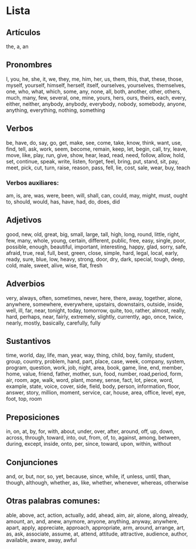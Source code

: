 

# Lista
## Artículos
the, a, an

## Pronombres
I, you, he, she, it, we, they, me, him, her, us, them, this, that, these, those, myself, yourself, himself, herself, itself, ourselves, yourselves, themselves, one, who, what, which, some, any, none, all, both, another, other, others, much, many, few, several, one, mine, yours, hers, ours, theirs, each, every, either, neither, anybody, anybody, everybody, nobody, somebody, anyone, anything, everything, nothing, something

## Verbos
be, have, do, say, go, get, make, see, come, take, know, think, want, use, find, tell, ask, work, seem, become, remain, keep, let, begin, call, try, leave, move, like, play, run, give, show, hear, lead, read, need, follow, allow, hold, set, continue, speak, write, listen, forget, feel, bring, put, stand, sit, pay, meet, pick, cut, turn, raise, reason, pass, fell, lie, cost, sale, wear, buy, teach

### Verbos auxiliares:
am, is, are, was, were, been, will, shall, can, could, may, might, must, ought to, should, would, has, have, had, do, does, did


## Adjetivos
good, new, old, great, big, small, large, tall, high, long, round, little, right, few, many, whole, young, certain, different, public, free, easy, single, poor, possible, enough, beautiful, important, interesting, happy, glad, sorry, safe, afraid, true, real, full, best, green, close, simple, hard, legal, local, early, ready, sure, blue, low, heavy, strong, door, dry, dark, special, tough, deep, cold, male, sweet, alive, wise, flat, fresh

## Adverbios
very, always, often, sometimes, never, here, there, away, together, alone, anywhere, somewhere, everywhere, upstairs, downstairs, outside, inside, well, ill, far, near, tonight, today, tomorrow, quite, too, rather, almost, really, hard, perhaps, near, fairly, extremely, slightly, currently, ago, once, twice, nearly, mostly, basically, carefully, fully


## Sustantivos
time, world, day, life, man, year, way, thing, child, boy, family, student, group, country, problem, hand, part, place, case, week, company, system, program, question, work, job, night, area, book, game, line, end, member, home, value, friend, father, mother, sun, food, number, road,period, form, air, room, age, walk, word, plant, money, sense, fact, lot, piece, word, example, state, voice, cover, side, field, body, person, information, floor, answer, story, million, moment, service, car, house, area, office, level, eye, foot, top, room

## Preposiciones
in, on, at, by, for, with, about, under, over, after, around, off, up, down, across, through, toward, into, out, from, of, to, against, among, between, during, except, inside, onto, per, since, toward, upon, within, without

## Conjunciones
and, or, but, nor, so, yet, because, since, while, if, unless, until, than, though, although, whether, as, like, whether, whenever, whereas, otherwise 



## Otras palabras comunes:
able, above, act, action, actually, add, ahead, aim, air, alone, along, already, amount, an, and, anew, anymore, anyone, anything, anyway, anywhere, apart, apply, appreciate, approach, appropriate, arm, around, arrange, art, as, ask, associate, assume, at, attend, attitude, attractive, audience, author, available, aware, away, awful


